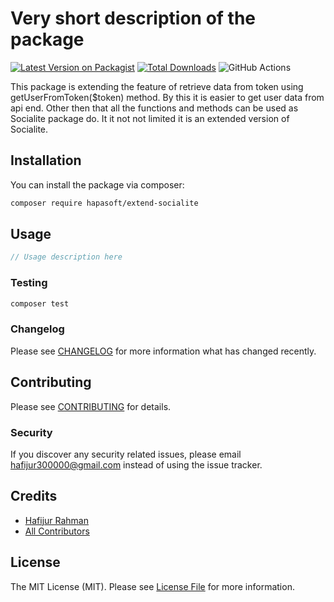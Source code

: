 # Very short description of the package

[![Latest Version on Packagist](https://img.shields.io/packagist/v/hapasoft/extend-socialite.svg?style=flat-square)](https://packagist.org/packages/hapasoft/extend-socialite)
[![Total Downloads](https://img.shields.io/packagist/dt/hapasoft/extend-socialite.svg?style=flat-square)](https://packagist.org/packages/hapasoft/extend-socialite)
![GitHub Actions](https://github.com/hapasoft/extend-socialite/actions/workflows/main.yml/badge.svg)

This package is extending the feature of retrieve data from token using getUserFromToken($token) method. By this it is easier to get user data from api end. Other then that all the functions and methods can be used as Socialite package do. It it not not limited it is an extended version of Socialite.

## Installation

You can install the package via composer:

```bash
composer require hapasoft/extend-socialite
```

## Usage

```php
// Usage description here
```

### Testing

```bash
composer test
```

### Changelog

Please see [CHANGELOG](CHANGELOG.md) for more information what has changed recently.

## Contributing

Please see [CONTRIBUTING](CONTRIBUTING.md) for details.

### Security

If you discover any security related issues, please email hafijur300000@gmail.com instead of using the issue tracker.

## Credits

- [Hafijur Rahman](https://github.com/hapasoft)
- [All Contributors](../../contributors)

## License

The MIT License (MIT). Please see [License File](LICENSE.md) for more information.
